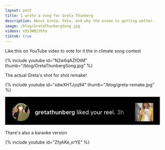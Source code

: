 ```yaml
---
layout: post
title: I wrote a song for Greta Thunberg
description: About Greta, Feta, and why the ocean is getting wetter.
image: /blog/GretaThunbergSong.jpg
videos: e553WB239fo
tiktok: true
---
```


Like this on YouTube video to vote for it the in climate song contest

{% include youtube id="N2w6qAZfOtM" thumb="/blog/GretaThunbergSong.jpg" %}

The actual Greta's shot for shot remake!

{% include youtube id="xdwXHTJyq94" thumb="/blog/greta-remake.jpg" %}

![](/blog/gretareel.jpg)

There's also a karaoke version

{% include youtube id="ZfyAKe_vrYE" %}
